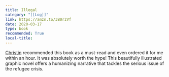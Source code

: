 ```yaml
---
title: Illegal
category: "[[Log]]"
link: https://amzn.to/3B0rzVf
date: 2020-03-17
type: book
recommended: True
local-title: 
---
```

[Christin](https://x.com/Krriztin) recommended this book as a must-read and even ordered it for me within an hour. It was absolutely worth the hype! This beautifully illustrated graphic novel offers a humanizing narrative that tackles the serious issue of the refugee crisis.